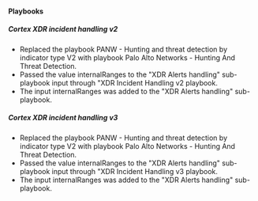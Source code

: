 
#### Playbooks
##### Cortex XDR incident handling v2
- Replaced the playbook PANW - Hunting and threat detection by indicator type V2 with playbook Palo Alto Networks - Hunting And Threat Detection.
- Passed the value internalRanges to the "XDR Alerts handling" sub-playbook input through "XDR Incident Handling v2 playbook.
- The input internalRanges was added to the "XDR Alerts handling" sub-playbook.
##### Cortex XDR incident handling v3
- Replaced the playbook PANW - Hunting and threat detection by indicator type V2 with playbook Palo Alto Networks - Hunting And Threat Detection.
- Passed the value internalRanges to the "XDR Alerts handling" sub-playbook input through "XDR Incident Handling v3 playbook.
- The input internalRanges was added to the "XDR Alerts handling" sub-playbook.
